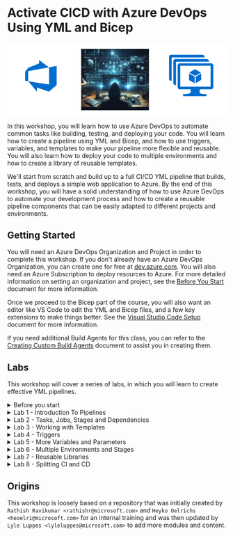 # Activate CICD with Azure DevOps Using YML and Bicep

![hero](img/hero.png)

In this workshop, you will learn how to use Azure DevOps to automate common tasks like building, testing, and deploying your code. You will learn how to create a pipeline using YML and Bicep, and how to use triggers, variables, and templates to make your pipeline more flexible and reusable. You will also learn how to deploy your code to multiple environments and how to create a library of reusable templates.

We'll start from scratch and build up to a full CI/CD YML pipeline that builds, tests, and deploys a simple web application to Azure. By the end of this workshop, you will have a solid understanding of how to use Azure DevOps to automate your development process and how to create a reusable pipeline components that can be easily adapted to different projects and environments.

## Getting Started

You will need an Azure DevOps Organization and Project in order to complete this workshop. If you don't already have an Azure DevOps Organization, you can create one for free at [dev.azure.com](http://dev.azure.com). You will also need an Azure Subscription to deploy resources to Azure.  For more detailed information on setting an organization and project, see the [Before You Start](/Labs/lab0/before-you-start.md) document for more information.

Once we proceed to the Bicep part of the course, you will also want an editor like VS Code to edit the YML and Bicep files, and a few key extensions to make things better. See the [Visual Studio Code Setup](/Labs/lab0/Visual-Studio-Code.md) document for more information.

If you need additional Build Agents for this class, you can refer to the [Creating Custom Build Agents](/Labs/Build-Agents/README.md) document to assist you in creating them.

## Labs

This workshop will cover a series of labs, in which you will learn to create effective YML pipelines.

<!-- 
* [Lab 1 - Introduction](/Labs/lab1/lab1.md)
* [Lab 2 - Tasks, Jobs, Stages and Dependencies](/Labs/lab2/lab2.md)
* [Lab 3 - Working with Templates](labs/lab3/lab3.md)
* [Lab 4 - Triggers](/Labs/lab4/lab4.md)
* [Lab 5 - More About Variables and Parameters](/Labs/lab5/lab5.md)
* [Lab 6 - Using Multiple Environments and Stages](/Labs/lab6/lab6.md)
* [Lab 7 - Creating Reusable Libraries](/Labs/lab7/lab7.md)
* [Lab 8 - Splitting CI and CD](/Labs/lab8/lab8.md)
-->

<details>
  <summary>Before you start</summary>

  * [Lab 0 - Before you start](/Labs/lab0/before-you-start.md)
</details>

<details>
  <summary>Lab 1 - Introduction To Pipelines</summary>

  * [Lab 1 - Introduction](/Labs/lab1/lab1.md)
    * [Create a YAML-Pipeline via GUI](/Labs/lab1/lab1.md#11-create-a-yaml-pipeline-via-gui)
    * [Run your pipeline](/Labs/lab1/lab1.md#12-run-your-pipeline)
    * [Analyze the output](/Labs/lab1/lab1.md#13-analyze-the-output)
    * [Use the assistant to add tasks](/Labs/lab1/lab1.md#14-use-the-assistant-to-add-tasks)
    * [Extend the pipeline with variables](/Labs/lab1/lab1.md#15-extend-your-pipeline-with-variables)
    * [Check the pipeline within the repository](/Labs/lab1/lab1.md#16-check-the-pipeline-within-your-repository)
</details>

<details>
  <summary>Lab 2 - Tasks, Jobs, Stages and Dependencies</summary>
  
  * [Lab 2 - Tasks, Jobs, Stages and Dependencies](/Labs/lab2/lab2.md)
    * [Separating Tasks into different Jobs](/Labs/lab2/lab2.md#21-separating-tasks-into-different-jobs)
    * [Adding dependencies between Jobs](/Labs/lab2/lab2.md#22-adding-dependencies-between-jobs)
    * [Splitting our pipeline into Stages](/Labs/lab2/lab2.md#23-splitting-our-pipeline-into-stages)
    * [Dependencies between Stages](/Labs/lab2/lab2.md#24-adding-dependencies-between-jobs-and-stages)
    * [Approvals](/Labs/lab2/lab2.md#25-approvals)
</details>

<details>
  <summary>Lab 3 - Working with Templates</summary>

  * [Lab 3 - Working with Templates](labs/lab3/lab3.md)
    * [Load steps from templates](/Labs/lab3/lab3.md#31-load-steps-from-templates)
    * [Reusing stages with templates](/Labs/lab3/lab3.md#32-reusing-stages-with-templates)
    * [Conditions](/Labs/lab3/lab3.md#33-conditions)
    * [Skipping stages](labs/lab3/lab3.md#34-skipping-stages)
</details>

<details>
  <summary>Lab 4 - Triggers</summary>
  
  * [Lab 4 - Triggers](/Labs/lab4/lab4.md)
    * [Working with triggers and branches](/Labs/lab4/lab4.md#4-1-working-with-triggers-and-branches)
    * [Working with triggers and path](/Labs/lab4/lab4.md#42-working-with-triggers-and-path)
    * [Scheduled Triggers](labs/lab4/lab4.md#43-scheduled-trigger)
    * [Scheduled Triggers](labs/lab4/lab4.md#44-pull-request-triggers)
  </details>

<details>
  <summary>Lab 5 - More Variables and Parameters</summary>

  * [Lab 5 - More Variables and Parameters](/Labs/lab5/lab5.md)
    * [5.1 Using Parameters](/Labs/lab5/#51-using-parameters)
    * [5.2 Local Variables](/Labs/lab5/#52-local-variables)
    * [5.3 Variable Template Files](/Labs/lab5/#53-variable-template-files)
    * [5.4 Predefined Variables](/Labs/lab5/#54-predefined-variables)
    * [5.5 Creating Variables in Code](/Labs/lab5/#55-creating-variables-in-code)
    * [5.6 Using Variable Groups](/Labs/lab5/#56-using-variable-groups)
    * [5.7 Loading Values from Key Vault](/Labs/lab5/#57-loading-values-from-key-vault)
    * [5.8 Verbose Logs](/Labs/lab5/#58-verbose-logs)
</details>

<details>
  <summary>Lab 6 - Multiple Environments and Stages</summary>

  * [Lab 6 - Multiple Environments and Stages](/Labs/lab6/lab6.md)
    * [6.1 Creating AzDO Environments](/Labs/lab6/#61-creating-azdo-environments)
    * [6.2 Deploying to Multiple Environments with Dependencies](/Labs/lab6/#62-deploying-to-multiple-environments-with-dependencies)
</details>

<details>
  <summary>Lab 7 - Reusable Libraries</summary>

  * [Lab 7 - Reusable Libraries](/Labs/lab7/lab7.md)
    * [7.1 Creating a Template Repository](/Labs/lab7/#71-creating-a-template-repository)
</details>

<details>
  <summary>Lab 8 - Splitting CI and CD</summary>

  * [Lab 8 - Splitting CI and CD](/Labs/lab8/lab8.md)
    * [Build pipelines and artifacts](labs/lab8/lab8.md#81-build-pipelines-and-artifacts)
    * [Working with build artifacts](labs/lab8/lab8.md#82-working-with-build-artifacts)
</details>

## Origins

This workshop is loosely based on a repository that was initially created by `Rathish Ravikumar <rathishr@microsoft.com>` and `Heyko Oelrichs <heoelri@microsoft.com>` for an internal training and was then updated by `Lyle Luppes <lyleluppes@microsoft.com>` to add more modules and content.

